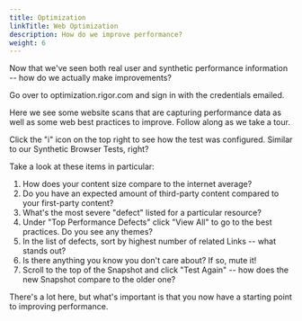```yaml
---
title: Optimization
linkTitle: Web Optimization
description: How do we improve performance?
weight: 6
---
```


Now that we've seen both real user and synthetic performance information -- how do we actually make improvements?

Go over to optimization.rigor.com and sign in with the credentials emailed.

Here we see some website scans that are capturing performance data as well as some web best practices to improve. Follow along as we take a tour.

Click the "i" icon on the top right to see how the test was configured. Similar to our Synthetic Browser Tests, right?

Take a look at these items in particular:
1. How does your content size compare to the internet average?
1. Do you have an expected amount of third-party content compared to your first-party content?
1. What's the most severe "defect" listed for a particular resource?
1. Under "Top Performance Defects" click "View All" to go to the best practices. Do you see any themes?
1. In the list of defects, sort by highest number of related Links -- what stands out?
1. Is there anything you know you don't care about? If so, mute it!
1. Scroll to the top of the Snapshot and click "Test Again" -- how does the new Snapshot compare to the older one? 

There's a lot here, but what's important is that you now have a starting point to improving performance.